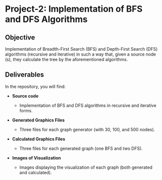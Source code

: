 # Project-2: Implementation of BFS and DFS Algorithms

## Objective
Implementation of Breadth-First Search (BFS) and Depth-First Search (DFS) algorithms (recursive and iterative) in such a way that, given a source node (s), they calculate the tree by the aforementioned algorithms.

## Deliverables
In the repository, you will find:

- **Source code**
  - Implementation of BFS and DFS algorithms in recursive and iterative forms.

- **Generated Graphics Files**
  - Three files for each graph generator (with 30, 100, and 500 nodes).

- **Calculated Graphics Files**
  - Three files for each generated graph (one BFS and two DFS).

- **Images of Visualization**
  - Images displaying the visualization of each graph (both generated and calculated).


 

